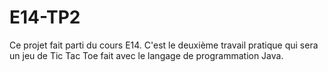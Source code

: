 # E14-TP2

Ce projet fait parti du cours E14. C'est le deuxième travail pratique qui sera un jeu de Tic Tac Toe fait avec le langage de programmation Java.
